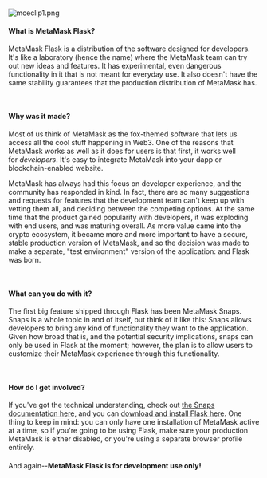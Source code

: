 #### 


![mceclip1.png](https://support.metamask.io/hc/article_attachments/6974707389467/mceclip1.png)


#### What is MetaMask Flask?


MetaMask Flask is a distribution of the software designed for developers. It's like a laboratory (hence the name) where the MetaMask team can try out new ideas and features. It has experimental, even dangerous functionality in it that is not meant for everyday use. It also doesn't have the same stability guarantees that the production distribution of MetaMask has.


 


#### Why was it made?


Most of us think of MetaMask as the fox-themed software that lets us access all the cool stuff happening in Web3. One of the reasons that MetaMask works as well as it does for users is that first, it works well for *developers*. It's easy to integrate MetaMask into your dapp or blockchain-enabled website.  
  
MetaMask has always had this focus on developer experience, and the community has responded in kind. In fact, there are so many suggestions and requests for features that the development team can't keep up with vetting them all, and deciding between the competing options. At the same time that the product gained popularity with developers, it was exploding with end users, and was maturing overall. As more value came into the crypto ecosystem, it became more and more important to have a secure, stable production version of MetaMask, and so the decision was made to make a separate, "test environment" version of the application: and Flask was born.


 


#### What can you do with it?


The first big feature shipped through Flask has been MetaMask Snaps. Snaps is a whole topic in and of itself, but think of it like this: Snaps allows developers to bring any kind of functionality they want to the application. Given how broad that is, and the potential security implications, snaps can only be used in Flask at the moment; however, the plan is to allow users to customize their MetaMask experience through this functionality.


 


#### How do I get involved?


If you've got the technical understanding, check out [the Snaps documentation here](https://docs.metamask.io/guide/snaps.html), and you can [download and install Flask here](https://metamask.io/flask/). One thing to keep in mind: you can only have one installation of MetaMask active at a time, so if you're going to be using Flask, make sure your production MetaMask is either disabled, or you're using a separate browser profile entirely.


#### 
And again--**MetaMask Flask is for development use only!**

